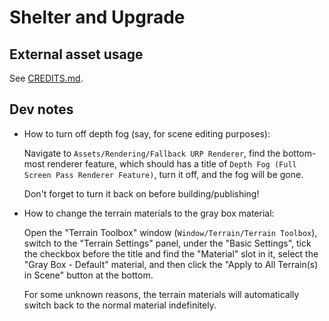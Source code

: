 # Shelter and Upgrade

## External asset usage

See [CREDITS.md](./CREDITS.md).

## Dev notes

- How to turn off depth fog (say, for scene editing purposes):

	Navigate to `Assets/Rendering/Fallback URP Renderer`, find the bottom-most renderer feature, which should has a title of `Depth Fog (Full Screen Pass Renderer Feature)`, turn it off, and the fog will be gone.

	Don't forget to turn it back on before building/publishing!

- How to change the terrain materials to the gray box material:

	Open the "Terrain Toolbox" window (`Window/Terrain/Terrain Toolbox`), switch to the "Terrain Settings" panel, under the "Basic Settings", tick the checkbox before the title and find the "Material" slot in it, select the "Gray Box - Default" material, and then click the "Apply to All Terrain(s) in Scene" button at the bottom.

	For some unknown reasons, the terrain materials will automatically switch back to the normal material indefinitely.